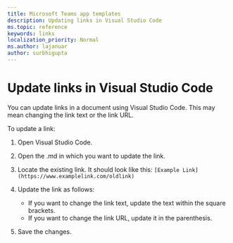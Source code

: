 ```yaml
---
title: Microsoft Teams app templates
description: Updating links in Visual Studio Code
ms.topic: reference
keywords: links
localization_priority: Normal
ms.author: lajanuar
author: surbhigupta
---
```


# Update links in Visual Studio Code

You can update links in a document using Visual Studio Code. This may mean changing the link text or the link URL.

To update a link:

1. Open Visual Studio Code.
1. Open the .md in which you want to update the link.
1. Locate the existing link. It should look like this:
`[Example Link](https://www.examplelink.com/oldlink)`
1. Update the link as follows:
	- If you want to change the link text, update the text within the square brackets.
	- If you want to change the link URL, update it in the parenthesis.

1. Save the changes.
